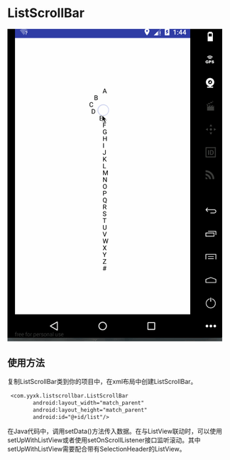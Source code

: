 # ListScrollBar
 ![image](https://github.com/lx1992lx/ListScrollBar/raw/master/通信录导航条.gif)
 
 使用方法
 -------
 复制ListScrollBar类到你的项目中，在xml布局中创建ListScrollBar。<br>
 
     <com.yyxk.listscrollbar.ListScrollBar
            android:layout_width="match_parent"
            android:layout_height="match_parent"
            android:id="@+id/list"/>
            
 在Java代码中，调用setData()方法传入数据。在与ListView联动时，可以使用setUpWithListView或者使用setOnScrollListener接口监听滚动。其中setUpWithListView需要配合带有SelectionHeader的ListView。
